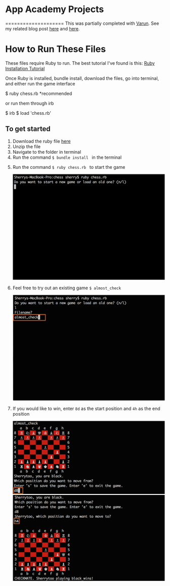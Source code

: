 # App Academy Projects
====================
This was partially completed with [Varun](https://github.com/varunprabhakar14). See my related blog post [here](http://blog.cssherry.com/post/105412733689/w2d2-class-inheritance-and-the-tale-of-iteration) and [here](http://blog.cssherry.com/post/105499834509/w2d3-chess-completed).

# How to Run These Files
These files require Ruby to run. The best tutorial I've found is this: [Ruby Installation Tutorial](http://installrails.com/steps)

Once Ruby is installed, bundle install, download the files, go into terminal, and either run the game interface

$ ruby chess.rb *recommended

or run them through irb

$ irb
$ load 'chess.rb'

## To get started
<ol>
  <li>Download the ruby file <a href="chess.zip">here</a></li>
  <li>Unzip the file</li>
  <li>Navigate to the folder in terminal</li>
  <li>Run the command <code>$ bundle install </code> in the terminal</li>
  <li>
    <p>
      Run the command <code>$ ruby chess.rb </code> to start the game
    </p>
    <img src="assets/img/start_game.png" alt="$ ruby chess.rb" />
  </li>
  <li>
    <p>
      Feel free to try out an existing game <code>$ almost_check </code>
    </p>
    <img src="assets/img/enter_game_name.png" alt="almost_check" />
  </li>
  <li>
    <p>
      If you would like to win, enter <code>8d</code> as the start position and <code>4h</code> as the end position
    </p>
    <img src="assets/img/enter_start_position.png" alt="8d" />
    <img src="assets/img/enter_end_position.png" alt="4h" />
  </li>
</ol>
